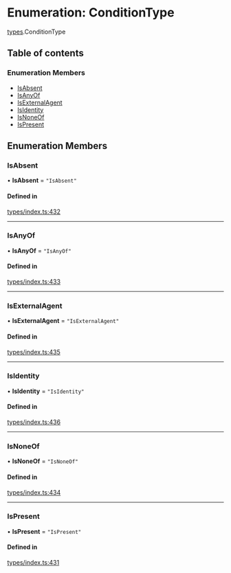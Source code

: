 # Enumeration: ConditionType

[types](../wiki/types).ConditionType

## Table of contents

### Enumeration Members

- [IsAbsent](../wiki/types.ConditionType#isabsent)
- [IsAnyOf](../wiki/types.ConditionType#isanyof)
- [IsExternalAgent](../wiki/types.ConditionType#isexternalagent)
- [IsIdentity](../wiki/types.ConditionType#isidentity)
- [IsNoneOf](../wiki/types.ConditionType#isnoneof)
- [IsPresent](../wiki/types.ConditionType#ispresent)

## Enumeration Members

### IsAbsent

• **IsAbsent** = ``"IsAbsent"``

#### Defined in

[types/index.ts:432](https://github.com/PolymeshAssociation/polymesh-sdk/blob/95e180d2/src/types/index.ts#L432)

___

### IsAnyOf

• **IsAnyOf** = ``"IsAnyOf"``

#### Defined in

[types/index.ts:433](https://github.com/PolymeshAssociation/polymesh-sdk/blob/95e180d2/src/types/index.ts#L433)

___

### IsExternalAgent

• **IsExternalAgent** = ``"IsExternalAgent"``

#### Defined in

[types/index.ts:435](https://github.com/PolymeshAssociation/polymesh-sdk/blob/95e180d2/src/types/index.ts#L435)

___

### IsIdentity

• **IsIdentity** = ``"IsIdentity"``

#### Defined in

[types/index.ts:436](https://github.com/PolymeshAssociation/polymesh-sdk/blob/95e180d2/src/types/index.ts#L436)

___

### IsNoneOf

• **IsNoneOf** = ``"IsNoneOf"``

#### Defined in

[types/index.ts:434](https://github.com/PolymeshAssociation/polymesh-sdk/blob/95e180d2/src/types/index.ts#L434)

___

### IsPresent

• **IsPresent** = ``"IsPresent"``

#### Defined in

[types/index.ts:431](https://github.com/PolymeshAssociation/polymesh-sdk/blob/95e180d2/src/types/index.ts#L431)

